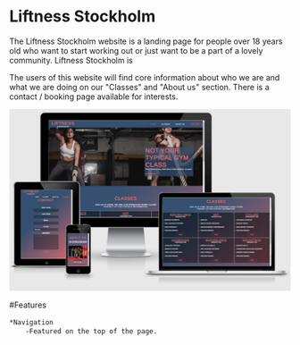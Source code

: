 # Liftness Stockholm
The Liftness Stockholm website is a landing page for people over 18 years old who want to start working out or just want to be a part of a lovely community. Liftness Stockholm is 

The users of this website will find core information about who we are and what we are doing on our "Classes" and "About us" section. There is a contact / booking page available for interests.

![Screenshot](/assets/images/responsiveshot.png)

#Features

    *Navigation
        -Featured on the top of the page.